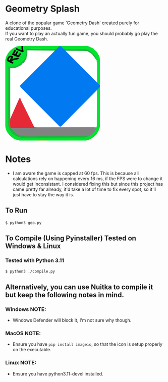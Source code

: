 # Geometry Splash
A clone of the popular game 'Geometry Dash' created purely for educational purposes. <br>
If you want to play an actually fun game, you should probably go play the real Geometry Dash.

![Geometry Splash logo](icons/Geometry_Splash_Logo.png)

# Notes
- I am aware the game is capped at 60 fps. This is because all calculations rely on happening every 16 ms, if the FPS were to change
it would get inconsistant. I considered fixing this but since this project has came pretty far already, it'd take a lot of time to fix every
spot, so it'll just have to stay the way it is.

## To Run
```console
$ python3 geo.py
```
## To Compile (Using Pyinstaller) Tested on Windows & Linux
### Tested with Python 3.11
```console
$ python3 ./compile.py
```

## Alternatively, you can use Nuitka to compile it but keep the following notes in mind.

### Windows NOTE:

- Windows Defender will block it, I'm not sure why though.

### MacOS NOTE:
- Ensure you have `pip install imageio`, so that the icon is setup properly on the executable.

### Linux NOTE:
- Ensure you have python3.11-devel installed.